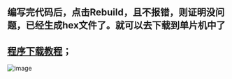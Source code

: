 
## 编写完代码后，点击Rebuild，且不报错，则证明没问题，已经生成hex文件了。就可以去下载到单片机中了
## [程序下载教程](https://github.com/TongHaiMCU/User_Manual/blob/3a7cb06df2513e30f926e38888dc7e99f4e82c72/STC%E4%B8%8B%E8%BD%BD%E5%99%A8%E4%BD%BF%E7%94%A8%E8%AF%B4%E6%98%8E.md)；
![image](https://user-images.githubusercontent.com/43512109/181453888-b9aacab2-c1f3-4e2a-9cf0-004328550b37.png)
